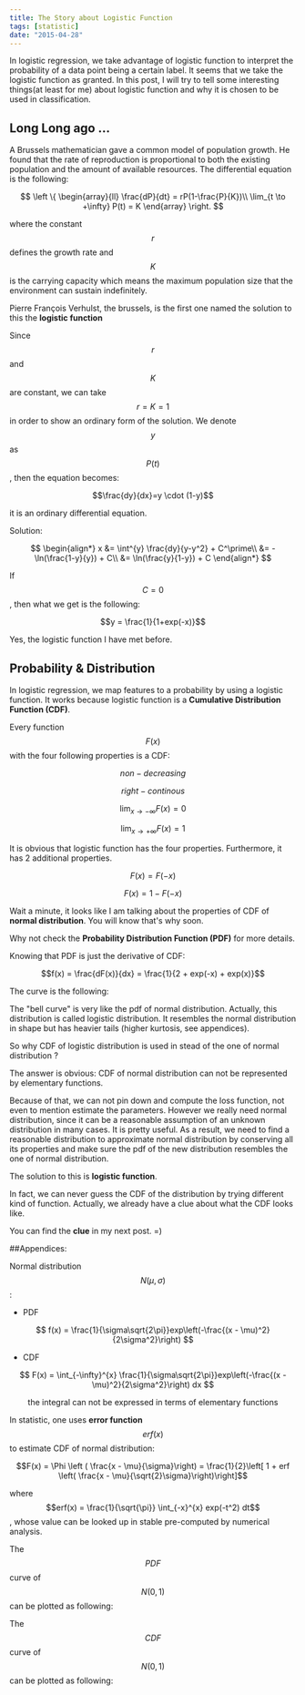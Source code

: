 ```yaml
---
title: The Story about Logistic Function
tags: [statistic]
date: "2015-04-28"
---
```


In logistic regression, we take advantage of logistic function to interpret the probability of a data point being a certain label. It seems that we take the logistic function as granted. In this post, I will try to tell some interesting things(at least for me) about logistic function and why it is chosen to be used in classification.

## Long Long ago ...

A Brussels mathematician gave a common model of population growth. He found that the rate of reproduction is proportional to both the existing population and the amount of available resources. The differential equation is the following:

$$
\left \{
   \begin{array}{ll}
   \frac{dP}{dt} = rP(1-\frac{P}{K})\\
   \lim_{t \to +\infty} P(t) = K
   \end{array}
\right.
$$

where the constant $$r$$ defines the growth rate and $$K$$ is the carrying capacity which means the maximum population size that the environment can sustain indefinitely.

Pierre François Verhulst, the brussels, is the first one named the solution to this the **logistic function**

Since $$r$$ and $$K$$ are constant, we can take $$r = K = 1$$ in order to show an ordinary form of the solution. We denote $$y$$ as $$P(t)$$, then the equation becomes:

$$\frac{dy}{dx}=y \cdot (1-y)$$

it is an ordinary differential equation.

Solution:

$$
\begin{align*}
x &= \int^{y} \frac{dy}{y-y^2} + C^\prime\\
&= - \ln(\frac{1-y}{y}) + C\\
&= \ln(\frac{y}{1-y}) + C
\end{align*}
$$

If $$C = 0$$, then what we get is the following:

$$y = \frac{1}{1+exp(-x)}$$

Yes, the logistic function I have met before.

## Probability & Distribution

In logistic regression, we map features to a probability by using a logistic function. It works because logistic function is a **Cumulative Distribution Function (CDF)**.

Every function $$F(x)$$ with the four following properties is a CDF:

$$non-decreasing$$

$$right-continous$$

$$\lim_{x \to -\infty} F(x) = 0$$

$$\lim_{x \to +\infty} F(x) = 1$$

It is obvious that logistic function has the four properties. Furthermore, it has 2 additional properties.

$$F(x) = F(-x)$$

$$F(x) = 1 - F(-x)$$

Wait a minute, it looks like I am talking about the properties of CDF of **normal distribution**. You will know that's why soon.

Why not check the **Probability Distribution Function (PDF)** for more details.

Knowing that PDF is just the derivative of CDF:

$$f(x) = \frac{dF(x)}{dx} = \frac{1}{2 + exp(-x) + exp(x)}$$

The curve is the following:

<div id="chart_div"></div>

<script type="text/javascript" src="https://www.google.com/jsapi"></script>
<script type="text/javascript" src="/public/javascripts/functionPlot.js"></script>
<script type="text/javascript">
plotFunction({
	div: "chart_div",
	title: "PDF",
	xlab: "x",
	ylab: "f(x)",
	width: 900,
	height: 500,
	min: -6,
	max: 6,
	step: 0.01,
	func: function(x) {
		return 1 / (2 + Math.exp(-x) + Math.exp(x))
	}
})
</script>

The "bell curve" is very like the pdf of normal distribution. Actually, this distribution is called logistic distribution. It resembles the normal distribution in shape but has heavier tails (higher kurtosis, see appendices).

So why CDF of logistic distribution is used in stead of the one of normal distribution ?

The answer is obvious: CDF of normal distribution can not be represented by elementary functions.

Because of that, we can not pin down and compute the loss function, not even to mention estimate the parameters. However we really need normal distribution, since it can be a reasonable assumption of an unknown distribution in many cases. It is pretty useful. As a result, we need to find a reasonable distribution to approximate normal distribution by conserving all its properties and make sure the pdf of the new distribution resembles the one of normal distribution.

The solution to this is **logistic function**.

In fact, we can never guess the CDF of the distribution by trying different kind of function. Actually, we already have a clue about what the CDF looks like.

You can find the **clue** in my next post. =)

##Appendices:

Normal distribution $$N(\mu, \sigma)$$:

* PDF

$$ f(x) = \frac{1}{\sigma\sqrt{2\pi}}exp\left(-\frac{(x - \mu)^2}{2\sigma^2}\right) $$

* CDF

$$ F(x) = \int_{-\infty}^{x} \frac{1}{\sigma\sqrt{2\pi}}exp\left(-\frac{(x - \mu)^2}{2\sigma^2}\right) dx $$

$$\text{the integral can not be expressed in terms of elementary functions}$$

In statistic, one uses **error function** $$erf(x)$$ to estimate CDF of normal distribution:

$$F(x) = \Phi \left ( \frac{x - \mu}{\sigma}\right) = \frac{1}{2}\left[ 1 + erf \left( \frac{x - \mu}{\sqrt{2}\sigma}\right)\right]$$

where $$erf(x) = \frac{1}{\sqrt{\pi}} \int_{-x}^{x} exp(-t^2) dt$$, whose value can be looked up in stable pre-computed by numerical analysis.

The $$PDF$$ curve of $$N(0, 1)$$ can be plotted as following:

<div id="ndpdf"></div>

<script type="text/javascript" src="https://www.google.com/jsapi"></script>
<script type="text/javascript" src="/public/javascripts/functionPlot.js"></script>
<script type="text/javascript">

plotFunction({
	div: "ndpdf",
	title: "PDF of N(0,1)",
	xlab: "x",
	ylab: "f(x)",
	width: 900,
	height: 500,
	min: -6,
	max: 6,
	step: 0.01,
	func: function(x) {
		return  Math.exp(-0.5 * x * x) / (Math.sqrt(2 * 3.1415926))
	}
})
</script>

The $$CDF$$ curve of $$N(0, 1)$$ can be plotted as following:

<div id="ndcdf"></div>

<script type="text/javascript" src="https://www.google.com/jsapi"></script>
<script type="text/javascript" src="/public/javascripts/functionPlot.js"></script>
<script type="text/javascript">

plotFunction({
	div: "ndcdf",
	title: "CDF of N(0,1)",
	xlab: "x",
	ylab: "f(x)",
	width: 900,
	height: 500,
	min: -6,
	max: 6,
	step: 0.01,
	func: function(x) {
		return  1/ (Math.exp(-358 * x / 23 + 111* Math.atan(37 * x / 294)) + 1)
	}
})
</script>
